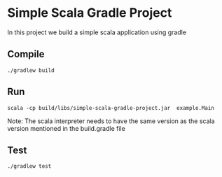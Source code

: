 
# Simple Scala Gradle Project

In this project we build a simple scala application using gradle


## Compile

```
./gradlew build
```

## Run

```
scala -cp build/libs/simple-scala-gradle-project.jar  example.Main
```

Note: The scala interpreter needs to have the same version as the scala version
mentioned in the build.gradle file

## Test

```
./gradlew test
```
